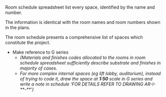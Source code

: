 <span class="transform-to-uppercase">Room schedule spreadsheet list every space, identified by the name and number.</span>

<span class="transform-to-uppercase">The information is identical with the room names and room numbers shown in the plans.</span>

<span class="transform-to-uppercase">The room schedule presents a comprehensive list of spaces which constitute the project.</span>

- Make reference to G series
    - _(Materials and finishes codes allocated to the rooms in room schedule spreadsheet sufficiently describe substrate and finishes in majority of cases._
    - _For more complex internal spaces (eg lift lobby, auditorium), instead of trying to code it, draw the space at **1:50** scale in G series and write a note in schedule ‘FOR DETAILS REFER TO DRAWING AR-I-\*\*-\*\*’)_
